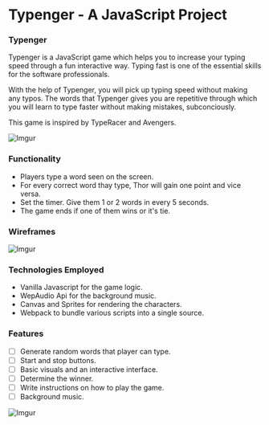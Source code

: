 # Typenger - A JavaScript Project

### Typenger

Typenger is a JavaScript game which helps you to increase your typing speed through a fun interactive way. Typing fast is one of the essential skills for the software professionals.

With the help of Typenger, you will pick up typing speed without making any typos. The words that Typenger gives you are repetitive through which you will learn to type faster without making mistakes, subconciously.

This game is inspired by TypeRacer and Avengers.

![Imgur](https://i.imgur.com/PiWKBH8.png)

### Functionality

* Players type a word seen on the screen. 
* For every correct word thay type, Thor will gain one point and vice versa.
* Set the timer. Give them 1 or 2 words in  every 5 seconds.
* The game ends if one of them wins or it's tie.

### Wireframes

![Imgur](https://i.imgur.com/U0QBynU.png)

### Technologies Employed

* Vanilla Javascript for the game logic.
* WepAudio Api for the background music.
* Canvas and Sprites for rendering the characters.
* Webpack to bundle various scripts into a single source.

### Features

- [ ] Generate random words that player can type.
- [ ] Start and stop buttons.
- [ ] Basic visuals and an interactive interface.
- [ ] Determine the winner.
- [ ] Write instructions on how to play the game.
- [ ] Background music.

![Imgur](https://i.imgur.com/IpMNpdr.png)

